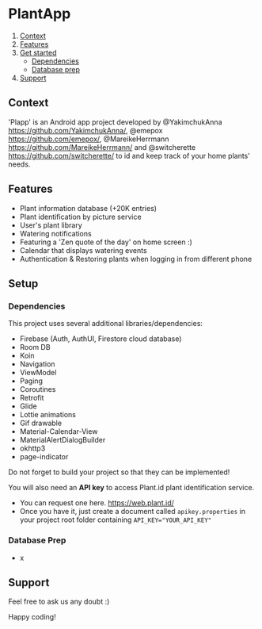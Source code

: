 # PlantApp

1. [Context](#context)
2. [Features](#features)
3. [Get started](#setup)
   - [Dependencies](#dependencies)
   - [Database prep](#database-prep)
4. [Support](#support)

## Context

'Plapp' is an Android app project developed by @YakimchukAnna <https://github.com/YakimchukAnna/>, @emepox <https://github.com/emepox/>, @MareikeHerrmann <https://github.com/MareikeHerrmann/> and @switcherette <https://github.com/switcherette/> to id and keep track of your home plants' needs.


## Features

- Plant information database (+20K entries)
- Plant identification by picture service
- User's plant library
- Watering notifications
- Featuring a 'Zen quote of the day' on home screen :)
- Calendar that displays watering events
- Authentication & Restoring plants when logging in from different phone


## Setup

### Dependencies

This project uses several additional libraries/dependencies:

- Firebase (Auth, AuthUI, Firestore cloud database)
- Room DB
- Koin
- Navigation 
- ViewModel
- Paging
- Coroutines
- Retrofit
- Glide
- Lottie animations
- Gif drawable
- Material-Calendar-View
- MaterialAlertDialogBuilder
- okhttp3
- page-indicator

Do not forget to build your project so that they can be implemented!

You will also need an **API key** to access Plant.id plant identification service. 
- You can request one here. <https://web.plant.id/>
- Once you have it, just create a document called `apikey.properties` in your project root folder containing `API_KEY="YOUR_API_KEY"`

### Database Prep

-  x



## Support

Feel free to ask us any doubt :) 

Happy coding!


